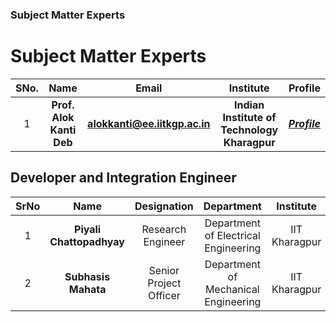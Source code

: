 ### Subject Matter Experts
# Subject Matter Experts
| SNo. | Name | Email | Institute | Profile |
| :---: | :---: | :---: | :---: | :---: |
| 1 | **Prof. Alok Kanti Deb** | **alokkanti@ee.iitkgp.ac.in** | **Indian Institute of Technology Kharagpur** | ***[Profile](http://www.iitkgp.ac.in/department/EE/faculty/ee-alokkanti)*** |

## Developer and Integration Engineer
| SrNo | Name | Designation | Department | Institute |
| :---: | :---: | :---: | :---: | :---: |
| 1 | **Piyali Chattopadhyay** | Research Engineer | Department of Electrical Engineering | IIT Kharagpur | 
| 2 | **Subhasis Mahata** | Senior Project Officer | Department of Mechanical Engineering | IIT Kharagpur |
